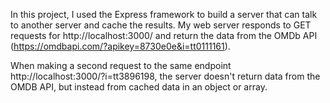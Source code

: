 In this project, I used the Express framework to build a server that can talk to another server and cache the results. My web server responds to GET requests for http://localhost:3000/ and return the data from the OMDb API (https://omdbapi.com/?apikey=8730e0e&i=tt0111161). 

When making a second request to the same endpoint http://localhost:3000/?i=tt3896198, the server doesn't return data from the OMDB API, but instead from cached data in an object or array.